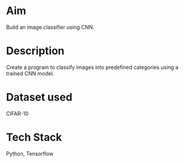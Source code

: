 # Aim 
Build an image classifier using CNN.
# Description
Create a program to classify images into predefined categories using a trained CNN model.
# Dataset used
CIFAR-10
# Tech Stack
Python, Tensorflow
